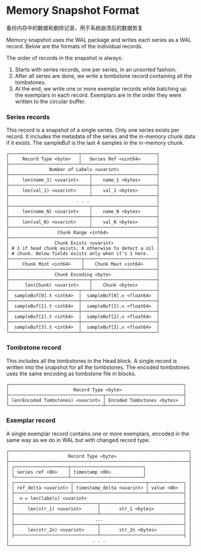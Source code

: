 # Memory Snapshot Format

备份内存中的数据和删除记录，用于系统崩溃后的数据恢复

Memory snapshot uses the WAL package and writes each series as a WAL record.
Below are the formats of the individual records.

The order of records in the snapshot is always:
1. Starts with series records, one per series, in an unsorted fashion.
2. After all series are done, we write a tombstone record containing all the tombstones.
3. At the end, we write one or more exemplar records while batching up the exemplars in each record. Exemplars are in the order they were written to the circular buffer.

### Series records

This record is a snapshot of a single series. Only one series exists per record.
It includes the metadata of the series and the in-memory chunk data if it exists.
The sampleBuf is the last 4 samples in the in-memory chunk.

```
┌──────────────────────────┬────────────────────────────┐
│     Record Type <byte>   │   Series Ref <uint64>      │
├──────────────────────────┴────────────────────────────┤
│               Number of Labels <uvarint>              │
├──────────────────────────────┬────────────────────────┤
│     len(name_1) <uvarint>    │    name_1 <bytes>      │
├──────────────────────────────┼────────────────────────┤
│     len(val_1) <uvarint>     │    val_1 <bytes>       │
├──────────────────────────────┴────────────────────────┤
│                         . . .                         │
├──────────────────────────────┬────────────────────────┤
│     len(name_N) <uvarint>    │    name_N <bytes>      │
├──────────────────────────────┼────────────────────────┤
│     len(val_N) <uvarint>     │    val_N <bytes>       │
├──────────────────────────────┴────────────────────────┤
│                  Chunk Range <int64>                  │
├───────────────────────────────────────────────────────┤
│                 Chunk Exists <uvarint>                │
│ # 1 if head chunk exists, 0 otherwise to detect a nil |
| # chunk. Below fields exists only when it's 1 here.   |
├───────────────────────────┬───────────────────────────┤
│     Chunk Mint <int64>    │    Chunk Maxt <int64>     │
├───────────────────────────┴───────────────────────────┤
│                 Chunk Encoding <byte>                 │
├──────────────────────────────┬────────────────────────┤
│      len(Chunk) <uvarint>    │    Chunk <bytes>       │
├──────────────────────────┬───┴────────────────────────┤
|  sampleBuf[0].t <int64>  |  sampleBuf[0].v <float64>  | 
├──────────────────────────┼────────────────────────────┤
|  sampleBuf[1].t <int64>  |  sampleBuf[1].v <float64>  | 
├──────────────────────────┼────────────────────────────┤
|  sampleBuf[2].t <int64>  |  sampleBuf[2].v <float64>  | 
├──────────────────────────┼────────────────────────────┤
|  sampleBuf[3].t <int64>  |  sampleBuf[3].v <float64>  | 
└──────────────────────────┴────────────────────────────┘
```

### Tombstone record

This includes all the tombstones in the Head block. A single record is written into
the snapshot for all the tombstones. The encoded tombstones uses the same encoding
as tombstone file in blocks.

```
┌─────────────────────────────────────────────────────────────────┐
│                        Record Type <byte>                       │
├───────────────────────────────────┬─────────────────────────────┤
│ len(Encoded Tombstones) <uvarint> │ Encoded Tombstones <bytes>  │
└───────────────────────────────────┴─────────────────────────────┘
```

### Exemplar record

A single exemplar record contains one or more exemplars, encoded in the same way as we do in WAL but with changed record type.

```
┌───────────────────────────────────────────────────────────────────┐
│                      Record Type <byte>                           │
├───────────────────────────────────────────────────────────────────┤
│ ┌────────────────────┬───────────────────────────┐                │
│ │ series ref <8b>    │ timestamp <8b>            │                │
│ └────────────────────┴───────────────────────────┘                │
│ ┌─────────────────────┬───────────────────────────┬─────────────┐ │
│ │ ref_delta <uvarint> │ timestamp_delta <uvarint> │ value <8b>  │ │
│ ├─────────────────────┴───────────────────────────┴─────────────┤ │
│ │  n = len(labels) <uvarint>                                    │ │
│ ├───────────────────────────────┬───────────────────────────────┤ │
│ │     len(str_1) <uvarint>      │       str_1 <bytes>           │ │
│ ├───────────────────────────────┴───────────────────────────────┤ │
│ │                              ...                              │ │
│ ├───────────────────────────────┬───────────────────────────────┤ │
│ │     len(str_2n) <uvarint>     │       str_2n <bytes>          │ │
│ ├───────────────────────────────┴───────────────────────────────┤ │
│                               . . .                               │
└───────────────────────────────────────────────────────────────────┘
```
